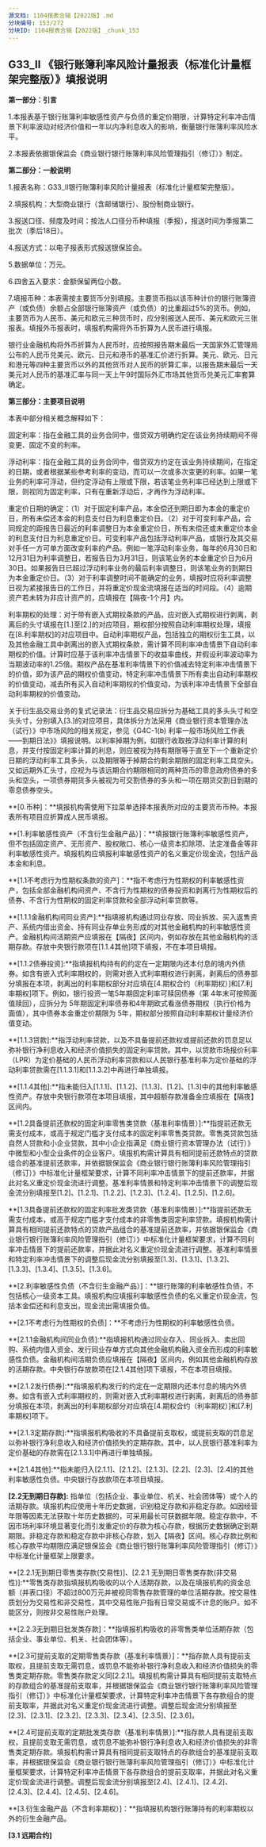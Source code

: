 ```yaml
---
源文档: 1104报表合辑【2022版】.md
分块编号: 153/272
分块ID: 1104报表合辑【2022版】_chunk_153
---
```


## G33\_II 《银行账簿利率风险计量报表（标准化计量框架完整版）》填报说明

**第一部分：引言**

1.本报表基于银行账簿利率敏感性资产与负债的重定价期限，计算特定利率冲击情景下利率波动对经济价值和一年以内净利息收入的影响，衡量银行账簿利率风险水平。

2.本报表依据银保监会《商业银行银行账簿利率风险管理指引（修订）》制定。

**第二部分：一般说明**

1.报表名称：G33\_II银行账簿利率风险计量报表（标准化计量框架完整版）。

2.填报机构：大型商业银行（含邮储银行）、股份制商业银行。

3.报送口径、频度及时间：按法人口径分币种填报（季报），报送时间为季报第二批次（季后18日）。

4.报送方式：以电子报表形式报送银保监会。

5.数据单位：万元。

6.四舍五入要求：金额保留两位小数。

7.填报币种：本表需按主要货币分别填报。主要货币指以该币种计价的银行账簿资产（或负债）余额占全部银行账簿资产（或负债）的比重超过5%的货币。例如，主要货币为人民币、美元和欧元三种货币时，应分别报送人民币、美元和欧元三张报表。填报外币报表时，填报机构需将外币折算为人民币进行填报。

银行业金融机构将外币折算为人民币时，应按照报告期末最后一天国家外汇管理局公布的人民币兑美元、欧元、日元和港币的基准汇价进行折算。美元、欧元、日元和港元等四种主要货币以外的其他货币对人民币的折算汇率，以报告期末最后一天美元对人民币的基准汇率与同一天上午9时国际外汇市场其他货币兑美元汇率套算确定。

**第三部分：主要项目说明**

本表中部分相关概念解释如下：

固定利率：指在金融工具的业务合同中，借贷双方明确约定在该业务持续期间不得变更、固定不变的利率。

浮动利率：指在金融工具的业务合同中，借贷双方约定在该业务持续期间，在指定的日期，或者根据某些参考利率的变动，而可以一次或多次变更的利率。如果一笔业务的利率可浮动，但约定浮动有上限或下限，若该笔业务利率已经达到上限或下限，则视同为固定利率，只有在重新浮动后，才再作为浮动利率。

重定价日期的确定：（1）对于固定利率产品，本金偿还到期日即为本金的重定价日，所有未偿还本金的利息支付日为利息重定价日。（2）对于可变利率产品，合同规定的距报告日最近的利率调整日为本金重定价日，所有未偿还或未重定价本金的利息支付日为利息重定价日。可变利率产品包括浮动利率产品，或银行及其交易对手任一方可单方面改变利率的产品。例如一笔浮动利率业务，每年的6月30日和12月31日为利率调整日，若报告日为3月31日，则该笔业务的本金重定价日为6月30日。如果报告日已超过浮动利率业务的最后利率调整日，则该笔业务的到期日为本金重定价日。（3）对于利率调整时间不能确定的业务，填报时应将利率调整日视为紧接报告日的工作日，并将重定价现金流填报在适当的时间段。（4）逾期资产若未转为非应计资产的，应填报在【隔夜-1个月】内。

利率期权的处理：对于带有嵌入式期权条款的产品，应对嵌入式期权进行剥离，剥离后的头寸填报在[1.]至[2.]的对应项目，期权部分按照自动利率期权处理，填报在[8.利率期权]的对应项目中。自动利率期权产品，包括独立的期权衍生工具，以及其他金融工具中剥离出的嵌入式期权条款，需计算不同利率冲击情景下自动利率期权的价值。计算时应基于该利率冲击情景下的收益率曲线，并假设利率波动率为当期波动率的1.25倍。期权产品在基准利率情景下的价值减去特定利率冲击情景下的价值，即为该产品的期权价值变动，特定利率冲击情景下所有卖出自动利率期权的价值变动，减去所有买入自动利率期权的价值变动，为该利率冲击情景下全部自动利率期权的价值变动。

关于衍生品交易业务的复式记录法：衍生品交易应拆分为基础工具的多头头寸和空头头寸，分别填入[3.]的对应项目，具体拆分方法采用《商业银行资本管理办法（试行）》中市场风险的相关规定，参见《G4C-1(b) 利率一般市场风险工作表——到期日法》》填报说明。以利率掉期为例，如银行收取按浮动利率计算的利息，并支付按固定利率计算的利息，则应被视为持有期限等于直至下一个重新定价日期的浮动利率工具多头，以及期限等于掉期合约剩余期限的固定利率工具空头。又如远期外汇头寸，应视为与该远期合约期限相同的两种货币的零息政府债券的多头和空头，一项债券期货多头被视为可交割债券的多头和一项在期货交割日到期的零息债券空头。

**[0.币种]：**填报机构需使用下拉菜单选择本报表所对应的主要货币币种。本报表所有项目应折算成人民币填报。

**[1.利率敏感性资产（不含衍生金融产品）]：**填报银行账簿利率敏感性资产，但不包括固定资产、无形资产、股权敞口、核心一级资本扣除项、法定准备金等非利率敏感性资产。填报机构应填报利率敏感性资产的名义重定价现金流，包括产品本金和利息。

**[1.1不考虑行为性期权条款的资产]：**指不考虑行为性期权的利率敏感性资产，包括全部金融机构间资产、不含行为性期权的债券投资和剥离行为性期权后的债券、不含行为性期权的固定利率贷款和全部浮动利率贷款等。

**[1.1.1金融机构间同业资产]:**指填报机构通过同业存放、同业拆放、买入返售资产、系统内借出资金、持有同业存单业务形成的对其他金融机构的利率敏感性资产。金融机构间活期资产应填报在【隔夜】区间内，例如存放在其他金融机构的活期存款。存放中央银行款项在[1.1.4其他]项下填报，不在本项目填报。

**[1.1.2债券投资]:**指填报机构持有的约定在一定期限内还本付息的境内外债券。如含有嵌入式利率期权的，则需对嵌入式利率期权进行剥离，剥离后的债券部分填报在本项，剥离出的利率期权部分对应填在[4.期权合约（利率期权）]和[7.利率期权]项下。例如，银行投资一笔5年期固定利率可赎回债券（第 4年末可按照面值赎回），应拆分为 5年期固定利率债券和4年期欧式看涨债券期权（执行价格为面值），其中债券本金重定价期限为 5年，期权部分按照自动利率期权计量经济价值变动。

**[1.1.3贷款]:**指浮动利率贷款，以及不具备提前还款权或提前还款的罚息足以弥补银行净利息收入和经济价值损失的固定利率贷款。其中，以贷款市场报价利率（LPR）为定价基础的人民币浮动利率贷款和以人民银行基准利率为定价基础的浮动利率贷款需在[1.1.3.1]和[1.1.3.2]中再进行单独填报。

**[1.1.4其他]:**指未能归入[1.1.1]、[1.1.2]、[1.1.3]、[1.2]、[1.3]中的其他利率敏感性资产。存放中央银行款项在本项目填报，其中超额存款准备金应填报在【隔夜】区间内。

**[1.2具备提前还款权的固定利率零售类贷款（基准利率情景）]:**指提前还款无需支付成本，或高于规定门槛才支付成本的固定利率零售类贷款。零售类贷款包括自然人贷款和小企业贷款，其中小企业指满足《商业银行资本管理办法（试行）》中微型和小型企业条件的企业客户。填报机构需计算具有相同提前还款特点的贷款组合的基准提前还款率，并依据银保监会《商业银行银行账簿利率风险管理指引（修订）》中标准化计量框架要求，计算不同利率冲击情景下的提前还款率，并据此对名义重定价现金流进行调整。基准利率情景和特定利率冲击情景下的调整后现金流分别填报至[1.2]、[1.2.1]、[1.2.2]、[1.2.3]、[1.2.4]、[1.2.5]、[1.2.6]。

**[1.3具备提前还款权的固定利率批发类贷款（基准利率情景）]:**指提前还款无需支付成本，或高于规定门槛才支付成本的非零售类固定利率贷款。填报机构需计算具有相同提前还款特点的贷款产品组合的基准提前还款率，并依据银保监会《商业银行银行账簿利率风险管理指引（修订）》中标准化计量框架要求，计算不同利率冲击情景下的提前还款率，并据此对名义重定价现金流进行调整。基准利率情景和特定利率冲击情景下的调整后现金流分别填报至[1.3]、[1.3.1]、[1.3.2]、[1.3.3]、[1.3.4]、[1.3.5]、[1.3.6]。

**[2.利率敏感性负债（不含衍生金融产品）]：**银行账簿的利率敏感性负债，不包括核心一级资本工具。填报机构应填报利率敏感性负债的名义重定价现金流，包括本金偿还和利息支出，现金流出需填报负值。

**[2.1不考虑行为性期权的负债]：**不考虑行为性期权的利率敏感性负债。

**[2.1.1金融机构间同业负债]:**指填报机构通过同业存入、同业拆入、卖出回购、系统内借入资金、发行同业存单方式向其他金融机构融入资金而形成的利率敏感性负债。金融机构间活期负债应填报在【隔夜】区间内，例如其他金融机构存放的活期存款。中央银行存放款项在[2.1.4其他]项下填报，不在本项目填报。

**[2.1.2发行债券]:**指填报机构发行的约定在一定期限内还本付息的境内外债券。如含有嵌入式利率期权的，则需对嵌入式利率期权进行剥离，剥离后的债券部分填报在本项，剥离出的利率期权部分对应填在[4.期权合约（利率期权）]和[7.利率期权]项下。

**[2.1.3定期存款]:**指填报机构吸收的不具备提前支取权，或提前支取的罚息足以弥补银行净利息收入和经济价值损失的定期存款。其中，以人民银行基准利率为定价基础的存款需在[2.1.3.1]中再进行单独填报。

**[2.1.4其他]:**指未能归入[2.1.1]、[2.1.2]、[2.1.3]、[2.2]、[2.3]、[2.4]的其他利率敏感性负债。中央银行存放款项在本项目填报。

**[2.2无到期日存款]:** 指单位（包括企业、事业单位、机关、社会团体等）或个人的活期存款。填报机构应使用十年历史数据，识别稳定存款和非稳定存款。如因经营年限等因素无法获取十年历史数据的，可采用最长可获数据年限。稳定存款中，不因市场利率环境显著变化而引发重定价的存款为核心存款，根据历史数据确定到期期限。非稳定存款和稳定存款中非核心存款，划入【隔夜】区间。核心存款比例和核心存款平均期限应满足银保监会《商业银行银行账簿利率风险管理指引（修订）》中标准化计量框架上限要求。

**[2.2.1无到期日零售类存款(交易性)]、[2.2.1 无到期日零售类存款(非交易性)]:**零售类存款指填报机构吸收的以个人活期存款，以及在填报机构的资金总额（并表口径）不超过800万元并被视同零售存款管理的单位活期存款。按交易性质划分为交易性和非交易性，其中交易性账户指有日常交易或不计息的账户。如不能区分，则按非交易性账户处理。

**[2.2.3无到期日批发类存款]：**指填报机构吸收的非零售类单位活期存款（包括企业、事业单位、机关、社会团体等）。

**[2.3可提前支取的定期零售类存款（基准利率情景）]：**指存款人具有提前支取权，且提前支取无需罚息，或罚息不能弥补银行净利息收入和经济价值损失的零售类定期存款。零售类存款定义同[2.2.1]。填报机构需计算具有相同提前支取特点的存款组合的基准提前支取率，并根据银保监会《商业银行银行账簿利率风险管理指引（修订）》中标准化计量框架要求，计算特定利率冲击情景下各存款组合的提前支取率，并据此对名义重定价现金流进行调整。调整后现金流分别填报至[2.3]、[2.3.1]、[2.3.2]、[2.3.3]、[2.3.4]、[2.3.5]、[2.3.6]。

**[2.4可提前支取的定期批发类存款（基准利率情景）]:**指存款人具有提前支取权，且提前支取无需罚息，或罚息不能弥补银行净利息收入和经济价值损失的非零售类定期存款。填报机构需计算具有相同提前支取特点的存款组合的基准提前支取率，并根据银保监会《商业银行银行账簿利率风险管理指引（修订）》中标准化计量框架要求，计算特定利率冲击情景下各存款组合的提前支取率，并据此对名义重定价现金流进行调整。调整后现金流分别填报至[2.4]、[2.4.1]、[2.4.2]、[2.4.3]、[2.4.4]、[2.4.5]、[2.4.6]。

**[3.衍生金融产品（不含利率期权）]：**指填报机构银行账簿持有的利率期权以外的衍生金融产品。

**[3.1 远期合约]**
